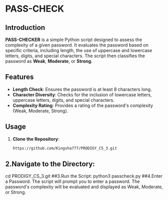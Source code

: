 # PASS-CHECK

## Introduction

**PASS-CHECKER** is a simple Python script designed to assess the complexity of a given password. It evaluates the password based on specific criteria, including length, the use of uppercase and lowercase letters, digits, and special characters. The script then classifies the password as **Weak**, **Moderate**, or **Strong**.

## Features

- **Length Check**: Ensures the password is at least 8 characters long.
- **Character Diversity**: Checks for the inclusion of lowercase letters, uppercase letters, digits, and special characters.
- **Complexity Rating**: Provides a rating of the password's complexity (Weak, Moderate, Strong).

## Usage
1. **Clone the Repository**:
   ```bash
   https://github.com/Kingsha777/PRODIGY_CS_3.git
## 2.Navigate to the Directory:
cd PRODIGY_CS_3.git
##3.Run the Script:
python3 passcheck.py
##4.Enter a Password:
The script will prompt you to enter a password.
The password's complexity will be evaluated and displayed as Weak, Moderate, or Strong.

